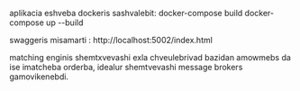 aplikacia eshveba dockeris sashvalebit:
docker-compose build
docker-compose up --build

swaggeris misamarti : 
http://localhost:5002/index.html

matching enginis shemtxvevashi exla chveulebrivad bazidan amowmebs da ise imatcheba orderba, idealur shemtvevashi message brokers gamovikenebdi.
